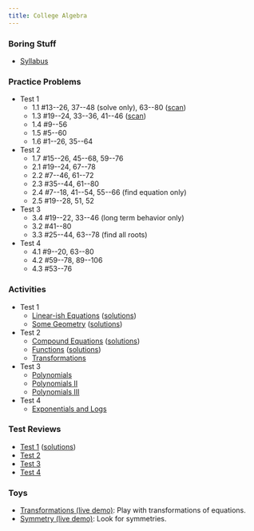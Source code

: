 ```yaml
---
title: College Algebra
---
```


### Boring Stuff

* [Syllabus](/pdf/classes/coal/coal-syllabus.pdf)

### Practice Problems

* Test 1
    * 1.1 #13--26, 37--48 (solve only), 63--80 ([scan](/pdf/scans/classes/coal/dugopolski/1-1-ex.pdf))
    * 1.3 #19--24, 33--36, 41--46 ([scan](/pdf/scans/classes/coal/dugopolski/1-3-ex.pdf))
    * 1.4 #9--56
    * 1.5 #5--60
    * 1.6 #1--26, 35--64
* Test 2
    * 1.7 #15--26, 45--68, 59--76
    * 2.1 #19--24, 67--78
    * 2.2 #7--46, 61--72
    * 2.3 #35--44, 61--80
    * 2.4 #7--18, 41--54, 55--66 (find equation only)
    * 2.5 #19--28, 51, 52
 * Test 3
    * 3.4 #19--22, 33--46 (long term behavior only)
    * 3.2 #41--80
    * 3.3 #25--44, 63--78 (find all roots)
 * Test 4
    * 4.1 #9--20, 63--80
    * 4.2 #59--78, 89--106
    * 4.3 #53--76

### Activities

* Test 1
    * [Linear-ish Equations](/pdf/classes/coal/coal-a01-linear-ish-equations.pdf) ([solutions](/pdf/classes/coal/coal-soln-a01-linear-ish-equations.pdf))
    * [Some Geometry](/pdf/classes/coal/coal-a02-some-geometry.pdf) ([solutions](/pdf/classes/coal/coal-soln-a02-some-geometry.pdf))
* Test 2
    * [Compound Equations](/pdf/classes/coal/coal-a03-compound-equations.pdf) ([solutions](/pdf/classes/coal/coal-soln-a03-compound-equations.pdf))
    * [Functions](/pdf/classes/coal/coal-a04-functions.pdf) ([solutions](/pdf/classes/coal/coal-soln-a04-functions.pdf))
    * [Transformations](/pdf/classes/coal/coal-a05-transformations.pdf)
* Test 3
    * [Polynomials](/pdf/classes/coal/coal-a06-polynomials.pdf)
    * [Polynomials II](/pdf/classes/coal/coal-a07-polynomials-ii.pdf)
    * [Polynomials III](/pdf/classes/coal/coal-a08-polynomials-iii.pdf)
* Test 4
    * [Exponentials and Logs](/pdf/classes/coal/coal-a09-exponentials-and-logs.pdf)


### Test Reviews

* [Test 1](/pdf/classes/coal/coal-r1-equations-and-geometry.pdf) ([solutions](/pdf/classes/coal/coal-soln-r1-equations-and-geometry.pdf))
* [Test 2](/pdf/classes/coal/coal-r2-functions.pdf)
* [Test 3](/pdf/classes/coal/coal-r3-polynomials.pdf)
* [Test 4](/pdf/classes/coal/coal-r4-exponentials-and-logs.pdf)


### Toys

   * [Transformations (live demo)](/classes/coal/transformations-live-demo.html): Play with transformations of equations.
   * [Symmetry (live demo)](/classes/coal/symmetry-live-demo.html): Look for symmetries.
